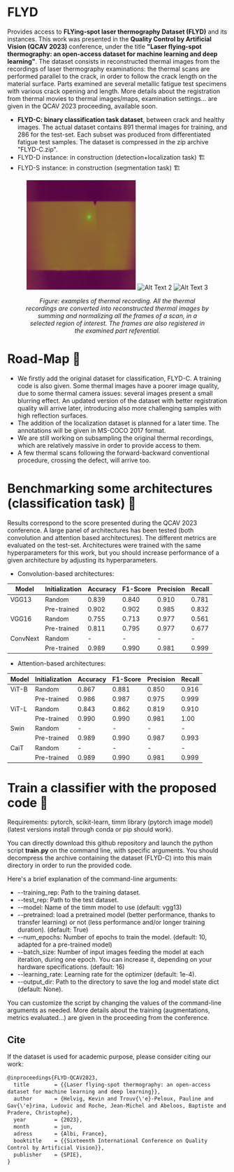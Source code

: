 # FLYD
Provides access to **FLYing-spot laser thermography Dataset (FLYD)** and its instances. This work was presented in the **Quality Control by Artificial Vision (QCAV 2023)** conference, under the title **"Laser flying-spot thermography: an open-access dataset for machine learning and deep learning"**. The dataset consists in reconstructed thermal images from the recordings of laser thermography examinations: the thermal scans are performed parallel to the crack, in order to follow the crack length on the material surface. Parts examined are several metallic fatigue test specimens with various crack opening and length. More details about the registration from thermal movies to thermal images/maps, examination settings... are given in the QCAV 2023 proceeding, available soon.

- **FLYD-C: binary classification task dataset**, between crack and healthy images. The actual dataset contains 891 thermal images for training, and 286 for the test-set. Each subset was produced from differentiated fatigue test samples. The dataset is compressed in the zip archive "FLYD-C.zip".
- FLYD-D instance: in construction (detection+localization task) :building_construction:	
- FLYD-S instance: in construction (segmentation task) :building_construction:	

<!-- Align images to the center -->
<figure>
<p align="center">
  <img src="example_scan1.gif" alt="Alt Text 1" width="250" height="250">
  <img src="example_scan2.gif" alt="Alt Text 2" width="250" height="250">
  <img src="example_scan3.gif" alt="Alt Text 3" width="250" height="250">
</p>
<figcaption style="text-align: center; font-style: italic;"> <p> <i> Figure: examples of thermal recording. All the thermal recordings are converted into reconstructed thermal images by summing and normalizing all the frames of a scan, in a selected region of interest. The frames are also registered in the examined part referential. </i> </p> </figcaption>
</figure>

# Road-Map :construction:
-  We firstly add the original dataset for classification, FLYD-C. A training code is also given. Some thermal images have a poorer image quality, due to some thermal camera issues: several images present a small blurring effect. An updated version of the dataset with better registration quality will arrive later, introducing also more challenging samples with high reflection surfaces. 
-  The addition of the localization dataset is planned for a later time. The annotations will be given in MS-COCO 2017 format. 
-  We are still working on subsampling the original thermal recordings, which are relatively massive in order to provide access to them.
-  A few thermal scans following the forward-backward conventional procedure, crossing the defect, will arrive too.

# Benchmarking some architectures (classification task) :memo:
Results correspond to the score presented during the QCAV 2023 conference. A large panel of architectures has been tested (both convolution and attention based architectures). The different metrics are evaluated on the test-set. Architectures were trained with the same hyperparameters for this work, but you should increase performance of a given architecture by adjusting its hyperparameters. 

- Convolution-based architectures:

| Model           | Initialization | Accuracy |  F1-Score | Precision | Recall |
|-----------------|----------------|----------|-----------|-----------|--------|
| VGG13           | Random         | 0.839    | 0.840     | 0.910     | 0.781  |
|                 | Pre-trained    | 0.902    | 0.902     | 0.985     | 0.832  |
| VGG16           | Random         | 0.755    | 0.713     | 0.977     | 0.561  |
|                 | Pre-trained    | 0.811    | 0.795     | 0.977     | 0.677  |
| ConvNext        | Random         | -        | -         | -         | -      |
|                 | Pre-trained    | 0.989    | 0.990     | 0.981     | 0.999  |


- Attention-based architectures: 

| Model           | Initialization | Accuracy |  F1-Score | Precision | Recall |
|-----------------|----------------|----------|-----------|-----------|--------|
| ViT-B           | Random         | 0.867    | 0.881     | 0.850     | 0.916  |
|                 | Pre-trained    | 0.986    | 0.987     | 0.975     | 0.999  |
| ViT-L           | Random         | 0.843    | 0.862     | 0.819     | 0.910  |
|                 | Pre-trained    | 0.990    | 0.990     | 0.981     | 1.00   |
| Swin            | Random         | -        | -         | -         | -      |
|                 | Pre-trained    | 0.989     | 0.990    | 0.987     | 0.993  |
| CaiT            | Random         | -        | -         | -         | -      |
|                 | Pre-trained    | 0.989     | 0.990    | 0.981     | 0.999  |

# Train a classifier with the proposed code :rocket:	
Requirements: pytorch, scikit-learn, timm library (pytorch image model) (latest versions install through conda or pip should work).

You can directly download this github repository and launch the python script <strong> train.py </strong> on the command line, with specific arguments. You should decompress the archive containing the dataset (FLYD-C) into this main directory in order to run the provided code.

Here's a brief explanation of the command-line arguments:
- --training_rep: Path to the training dataset.
- --test_rep: Path to the test dataset.
- --model: Name of the timm model to use (default: vgg13)
- --pretrained: load a pretrained model (better performance, thanks to transfer learning) or not (less performance and/or longer training duration). (default: True)  
- --num_epochs: Number of epochs to train the model. (default: 10, adapted for a pre-trained model) 
- --batch_size: Number of input images feeding the model at each iteration, during one epoch. You can increase it, depending on your hardware specifications. (default: 16) 
- --learning_rate: Learning rate for the optimizer (default: 1e-4).
- --output_dir: Path to the directory to save the log and model state dict (default: None).

You can customize the script by changing the values of the command-line arguments as needed. More details about the training (augmentations, metrics evaluated...) are given in the proceeding from the conference. 

## Cite
If the dataset is used for academic purpose, please consider citing our work: 

```
@inproceedings{FLYD-QCAV2023,
  title        = {{Laser flying-spot thermography: an open-access dataset for machine learning and deep learning}},
  author       = {Helvig, Kevin and Trouv{\'e}-Peloux, Pauline and Gav{\'e}rina, Ludovic and Roche, Jean-Michel and Abeloos, Baptiste and Pradere, Christophe},
  year         = {2023},
  month        = jun,
  adress       = {Albi, France},
  booktitle    = {{Sixteenth International Conference on Quality Control by Artificial Vision}},
  publisher    = {SPIE},
}
```
